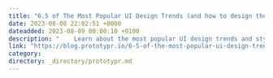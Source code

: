 ```yaml
---
title: "6.5 of The Most Popular UI Design Trends (and how to design them all)"
date: 2023-08-08 22:02:51 +0000
dateadded: 2023-08-09 00:00:10 +0100
description: "    Learn about the most popular UI design trends and styles, their UI elements and how to design them yourself!  Continue reading on Prototypr »  "
link: "https://blog.prototypr.io/6-5-of-the-most-popular-ui-design-trends-and-how-to-design-them-all-9000a7c9466e?source=rss----eb297ea1161a---4"
category:
directory: _directory/prototypr.md
---
```


